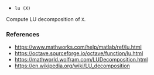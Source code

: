 * `lu (X)`

Compute LU decomposition of `X`.

### References

* https://www.mathworks.com/help/matlab/ref/lu.html
* https://octave.sourceforge.io/octave/function/lu.html
* https://mathworld.wolfram.com/LUDecomposition.html
* https://en.wikipedia.org/wiki/LU_decomposition
